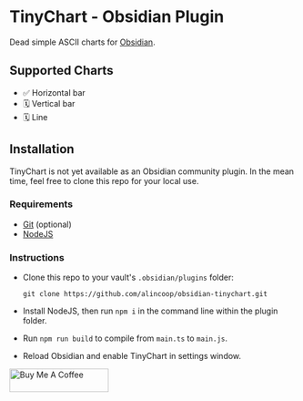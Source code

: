 # TinyChart - Obsidian Plugin

Dead simple ASCII charts for [Obsidian](https://obsidian.md).

## Supported Charts

-   ✅ Horizontal bar
-   🗓️ Vertical bar
-   🗓️ Line

## Installation

TinyChart is not yet available as an Obsidian community plugin. In the mean time, feel free to clone this repo for your local use.

### Requirements

-   [Git](https://git-scm.com/) (optional)
-   [NodeJS](https://nodejs.org/)

### Instructions

-   Clone this repo to your vault's `.obsidian/plugins` folder:

    `git clone https://github.com/alincoop/obsidian-tinychart.git`

-   Install NodeJS, then run `npm i` in the command line within the plugin folder.
-   Run `npm run build` to compile from `main.ts` to `main.js`.
-   Reload Obsidian and enable TinyChart in settings window.

<a href="https://www.buymeacoffee.com/alincoop" target="_blank"><img src="https://cdn.buymeacoffee.com/buttons/default-yellow.png" alt="Buy Me A Coffee" height="41" width="174"></a>
